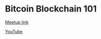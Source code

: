 # Bitcoin Blockchain 101


[Meetup link](https://www.meetup.com/eugenewebdevs/events/243339456/)

[YouTube](https://youtu.be/h8334cmy7tg)
